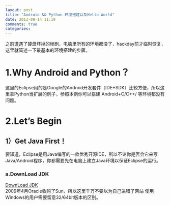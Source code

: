 ```yaml
---
layout: post
title: "Android && Python 环境搭建以及Hello World"
date: 2013-09-14 11:19
comments: true
categories: 
---
```

之前遭遇了硬盘坏掉的惨剧，电脑里所有的环境都没了，hackday前才临时恢复，这里就简述一下最基本的环境搭建的步骤。  

# 1.Why Android and Python？
这里的Eclipse用的是Google的Android开发套件（IDE+SDK）比较方便，所以这里拿Python当扩展的例子，参照本例你可以搭建 Android+C/C++/ 等环境都没有问题。   

# 2.Let’s Begin
## 1）Get Java First！
要知道，Eclipse是用Java编写的一款优秀开源IDE，所以不论你是否会它来写Java/Android程序，你都需要先在电脑上建立Java环境以保证Eclipse的运行。
### a.DownLoad JDK 
[DownLoad JDK](http://www.oracle.com/technetwork/java/javase/downloads/jdk7-downloads-1880260.html)   
2009年4月Oracle收购了Sun，所以这里千万不要以为自己进错了网站   使用Windows的用户需要留意32/64bit版本的区别。
